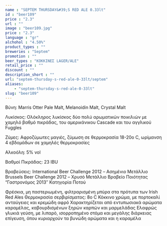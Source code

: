 ```yaml
---
name : "SEPTEM THURSDAY&#39;S RED ALE 0.33lt"
id : "beer109"
price : "2.3"
url : ""
image : "beer109.jpg"
price : "2.3"
language : "gr"
alchohol : "4.50%"
product_types : ""
breweries : "Septem"
promotion : ""
beer_types : "ΚΟΚΚΙΝΕΣ LAGER/ALE"
retail_price : ""
discount : ""
description_short : ""
url: "septem-thursday-s-red-ale-0-33lt/septem"
aliases: 
    - "septem-thursday-s-red-ale-0-33lt"
slug: "beer109"
---
```


Βύνη: Marris Otter Pale Malt, Melanoidin Malt, Crystal Malt

Λυκίσκος: Ολόκληρος λυκίσκος δύο πολύ αρωματικών ποικιλιών με χαμηλό βαθμό πικράδας, του αμερικάνικου Cascade και του αγγλικού Fuggles

Ζύμες: Αφροζύμωτες μαγιές, ζύμωση σε θερμοκρασία 18-20ο C, ωρίμανση 4 εβδομάδων σε χαμηλές θερμοκρασίες

Αλκοόλη: 5% vol

Βαθμοί Πικράδας: 23 IBU

Βραβεύσεις: International Beer Challenge 2012 – Ασημένιο Μετάλλιο
Brussels Beer Challenge 2012 – Χρυσό Μετάλλιο
Βραβείο Ποιότητας “Γαστρονόμος 2013″ Κατηγορία Ποτού

Φρέσκια, μη παστεριωμένη, φιλτραρισμένη μπύρα στα πρότυπα των Irish Red Ales
Θερμοκρασία σερβιρίσματος: 8ο C
Κόκκινο χρώμα, με πορτοκαλί ανταύγειες και κρεμώδη αφρό
Χαρακτηρίζεται από εντυπωσιακά αρώματα καραμέλας, καβουρδισμένων ξηρών καρπών και μαρμελάδας
Ελαφρώς γλυκιά γεύση, με λιπαρό, ισορροπημένο στόμα και μεγάλης διάρκειας επίγευση, όπου κυριαρχούν τα βυνώδη αρώματα και η καραμέλα